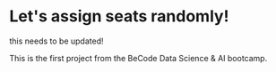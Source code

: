 # Let's assign seats randomly!

this needs to be updated!

This is the first project from the BeCode Data Science &amp; AI bootcamp.
